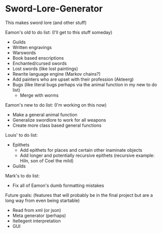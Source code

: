 # Sword-Lore-Generator
This makes sword lore (and other stuff)

Eamon's old to do list:
(I'll get to this stuff someday)
* Guilds
* Written engravings
* Warswords
* Book based enscriptions
* Enchanted/cursed swords
* Lost swords (like lost paintings)
* Rewrite language engine (Markov chains?)
* Add painters who are upset with their profession (Akteerg)
* Bugs (like literal bugs perhaps via the animal function in my new to do list)
  * Merge with worms

Eamon's new to do list:
(I'm working on this now)
* Make a general animal function
* Generalize swordlore to work for all weapons
* Create more class based general functions

Louis' to do list:
* Epithets
  * Add epithets for places and certain other inaminate objects
  * Add longer and potentially recursive epithets (recursive example: Hiln, son of Coel the mild)
* Guilds

Mark's to do list:
* Fix all of Eamon's dumb formatting mistakes

Future goals:
(features that will probably be in the final project but are a long way from even being startable)
* Read from xml (or json)
* Meta generator (perhaps)
* Itellegent interpretation
* GUI


